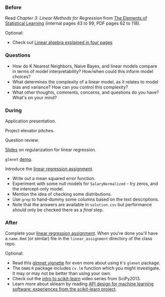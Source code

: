 ### Before

Read _Chapter 3: Linear Methods for Regression_ from [The Elements of Statistical Learning](http://statweb.stanford.edu/~tibs/ElemStatLearn/printings/ESLII_print10.pdf) (internal pages 43 to 99, PDF pages 62 to 118).

Optional:

 * Check out [Linear algebra explained in four pages](http://cnd.mcgill.ca/~ivan/miniref/linear_algebra_in_4_pages.pdf)


### Questions

 * How do K Nearest Neighbors, Naive Bayes, and linear models compare in terms of model interpretability? How/when could this inform model choices?
 * What determines the complexity of a linear model, as it relates to model bias and variance? How can you control this complexity?
 * What other thoughts, comments, concerns, and questions do you have? What's on your mind?


### During

Application presentation.

Project elevator pitches.

Question review.

[Slides](slides.pdf) on regularization for linear regression.

`glmnet` [demo](glmnet.Rmd).

Introduce the [linear regression assignment](../linear_assignment).

 * Write out a mean squared error function.
 * Experiment with some null models for `SalaryNormalized` - try zeros, and the intercept-only model.
 * Mention the idea of checking some distributions.
 * Use `grep` to hand-dummy some columns based on the text descriptions.
 * Note that the answers are available in `solution.csv` but performance should only be checked there as a _final_ step.


### After

Complete your [linear regression assignment](../linear_assignment). When you're done you'll have a `name.Rmd` (or similar) file in the `linear_assignment` directory of the class repo.

Optional:
 * Read this [glmnet vignette](http://www.stanford.edu/~hastie/glmnet/glmnet_alpha.html) for even more about using `R`'s `glmnet` package.
 * The `DAAG` `R` package includes `cv.lm` function which you might investigate. It may or may not be better than using your own.
 * Check out the [intro to scikit-learn][] video series from SciPy2013.
 * Learn more about sklearn by reading [API design for machine learning software: experiences from the scikit-learn project](http://arxiv.org/abs/1309.0238).

[intro to scikit-learn]: https://www.youtube.com/watch?v=r4bRUvvlaBw
